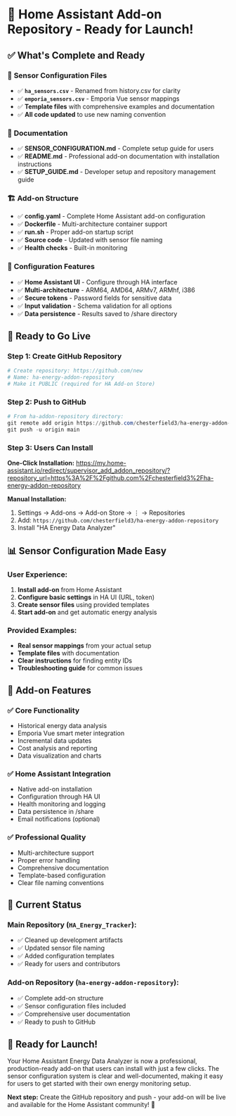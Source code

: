 # 🎉 Home Assistant Add-on Repository - Ready for Launch!

## ✅ What's Complete and Ready

### 📁 **Sensor Configuration Files**
- ✅ **`ha_sensors.csv`** - Renamed from history.csv for clarity
- ✅ **`emporia_sensors.csv`** - Emporia Vue sensor mappings
- ✅ **Template files** with comprehensive examples and documentation
- ✅ **All code updated** to use new naming convention

### 📖 **Documentation**
- ✅ **SENSOR_CONFIGURATION.md** - Complete setup guide for users
- ✅ **README.md** - Professional add-on documentation with installation instructions
- ✅ **SETUP_GUIDE.md** - Developer setup and repository management guide

### 🏗️ **Add-on Structure**
- ✅ **config.yaml** - Complete Home Assistant add-on configuration
- ✅ **Dockerfile** - Multi-architecture container support
- ✅ **run.sh** - Proper add-on startup script
- ✅ **Source code** - Updated with sensor file naming
- ✅ **Health checks** - Built-in monitoring

### 🔧 **Configuration Features**
- ✅ **Home Assistant UI** - Configure through HA interface
- ✅ **Multi-architecture** - ARM64, AMD64, ARMv7, ARMhf, i386
- ✅ **Secure tokens** - Password fields for sensitive data
- ✅ **Input validation** - Schema validation for all options
- ✅ **Data persistence** - Results saved to /share directory

## 🚀 Ready to Go Live

### Step 1: Create GitHub Repository
```bash
# Create repository: https://github.com/new
# Name: ha-energy-addon-repository
# Make it PUBLIC (required for HA Add-on Store)
```

### Step 2: Push to GitHub
```powershell
# From ha-addon-repository directory:
git remote add origin https://github.com/chesterfield3/ha-energy-addon-repository.git
git push -u origin main
```

### Step 3: Users Can Install
**One-Click Installation:**
https://my.home-assistant.io/redirect/supervisor_add_addon_repository/?repository_url=https%3A%2F%2Fgithub.com%2Fchesterfield3%2Fha-energy-addon-repository

**Manual Installation:**
1. Settings → Add-ons → Add-on Store → ⋮ → Repositories
2. Add: `https://github.com/chesterfield3/ha-energy-addon-repository`
3. Install "HA Energy Data Analyzer"

## 📊 Sensor Configuration Made Easy

### User Experience:
1. **Install add-on** from Home Assistant
2. **Configure basic settings** in HA UI (URL, token)
3. **Create sensor files** using provided templates
4. **Start add-on** and get automatic energy analysis

### Provided Examples:
- **Real sensor mappings** from your actual setup
- **Template files** with documentation
- **Clear instructions** for finding entity IDs
- **Troubleshooting guide** for common issues

## 🎯 Add-on Features

### ✅ **Core Functionality**
- Historical energy data analysis
- Emporia Vue smart meter integration  
- Incremental data updates
- Cost analysis and reporting
- Data visualization and charts

### ✅ **Home Assistant Integration**
- Native add-on installation
- Configuration through HA UI
- Health monitoring and logging
- Data persistence in /share
- Email notifications (optional)

### ✅ **Professional Quality**
- Multi-architecture support
- Proper error handling
- Comprehensive documentation
- Template-based configuration
- Clear file naming conventions

## 🔄 Current Status

### Main Repository (`HA_Energy_Tracker`):
- ✅ Cleaned up development artifacts
- ✅ Updated sensor file naming  
- ✅ Added configuration templates
- ✅ Ready for users and contributors

### Add-on Repository (`ha-energy-addon-repository`):
- ✅ Complete add-on structure
- ✅ Sensor configuration files included
- ✅ Comprehensive user documentation
- ✅ Ready to push to GitHub

## 🎉 Ready for Launch!

Your Home Assistant Energy Data Analyzer is now a professional, production-ready add-on that users can install with just a few clicks. The sensor configuration system is clear and well-documented, making it easy for users to get started with their own energy monitoring setup.

**Next step:** Create the GitHub repository and push - your add-on will be live and available for the Home Assistant community! 🚀